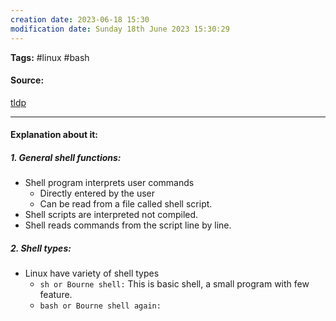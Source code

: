 ```yaml
---
creation date: 2023-06-18 15:30
modification date: Sunday 18th June 2023 15:30:29
---
```


**Tags:** #linux #bash 

#### Source:
[tldp](https://tldp.org/LDP/Bash-Beginners-Guide/html/sect_01_01.html)

--------------------------------------

#### Explanation about it:

##### 1. General shell functions:

* Shell program interprets user commands
	* Directly entered by the user
	* Can be read from a file called shell script.
* Shell scripts are interpreted not compiled.
* Shell reads commands from the script line by line.

##### 2. Shell types:

* Linux have variety of shell types
	* `sh or Bourne shell:` This is basic shell, a small program with few feature.
	* `bash or Bourne shell again:`  